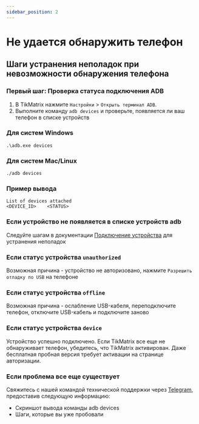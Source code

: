 ```yaml
---
sidebar_position: 2
---
```


# Не удается обнаружить телефон

## Шаги устранения неполадок при невозможности обнаружения телефона

### Первый шаг: Проверка статуса подключения ADB

1. В TikMatrix нажмите `Настройки` > `Открыть терминал ADB`.  
2. Выполните команду `adb devices` и проверьте, появляется ли ваш телефон в списке устройств

### Для систем Windows

```shell
.\adb.exe devices
```

### Для систем Mac/Linux

```shell
./adb devices
```

### Пример вывода

```shell
List of devices attached
<DEVICE_ID>    <STATUS>
```

### Если устройство не появляется в списке устройств adb

Следуйте шагам в документации [Подключение устройства](../tutorial-basics/1.connect-to-devices.md) для устранения неполадок

### Если статус устройства `unauthorized`

Возможная причина - устройство не авторизовано, нажмите `Разрешить отладку по USB` на телефоне

### Если статус устройства `offline`

Возможная причина - ослабление USB-кабеля, переподключите телефон, отключите USB-кабель и подключите заново

### Если статус устройства `device`

Устройство успешно подключено. Если TikMatrix все еще не обнаруживает телефон, убедитесь, что TikMatrix активирован. Даже бесплатная пробная версия требует активации на странице авторизации.

### Если проблема все еще существует

Свяжитесь с нашей командой технической поддержки через [Telegram](https://t.me/tikmatrix_agent_bot), предоставив следующую информацию:

- Скриншот вывода команды adb devices
- Шаги, которые вы уже пробовали
